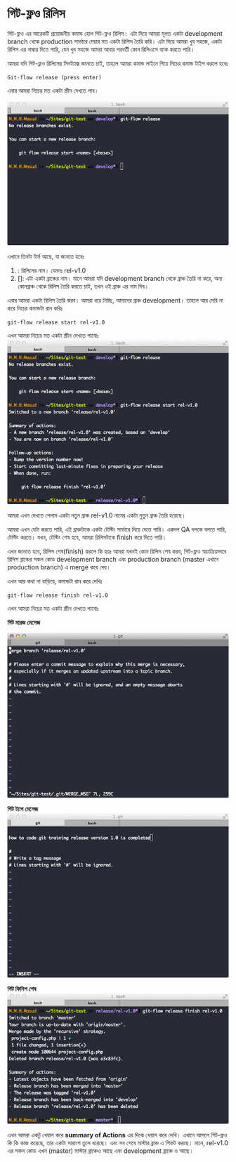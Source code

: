 # গিট-ফ্লও রিলিস

গিট-ফ্লও এর আরেকটি প্রয়োজনীয় কমান্ড হোল গিট-ফ্লও রিলিস। এটা দিয়ে আমরা মূলত একটা development branch থেকে production সার্ভারে দেয়ার মত একটা রিলিস তৈরি করি। এটা দিয়ে আমরা খুব সহজে, একটা রিলিস এর নাম্বার দিতে পারি, যেন খুব সহজে আমরা আবার পরবর্তী কোন রিলিএসে ব্যাক করতে পারি।

আমরা যদি গিট-ফ্লও রিলিসের সিনট্যাক্স জানতে চাই, তাহলে আমরা কমান্ড লাইনে গিয়ে নিচের কমান্ড টাইপ করলে হবেঃ

```text
Git-flow release (press enter)
```

এবার আমরা নিচের মত একটা স্ক্রীন দেখতে পাব।

![git-flow-feature-start](../.gitbook/assets/git-flow-release-01.png)

এখানে তিনটা টার্ম আছে, যা জানতে হবেঃ

1.  : রিলিসের নাম। যেমনঃ rel-v1.0
2. \[\]: এটা একটা ব্রাঞ্চের নাম। মানে আমরা যদি development branch থেকে ব্রাঞ্চ তৈরি না করে, অন্য কোনব্রাঞ্চ থেকে রিলিস তৈরি করতে চাই, তখন ওই ব্রাঞ্চ এর নাম দিব।

এবার আমরা একটা রিলিস তৈরি করব। আমরা ধরে নিচ্ছি, আমাদের ব্রাঞ্চ development। তাহলে আর দেরি না করে নিচের কমান্ডটা রান করিঃ

```text
git-flow release start rel-v1.0
```

এখন আমরা নিচের মত একটা স্ক্রীন দেখতে পাবোঃ ![git-flow-feature-start](../.gitbook/assets/git-flow-release-02.png)

আমরা এখন দেখতে পেলাম একটা নতুন ব্রাঞ্চ rel-v1.0 নামের একটা নুতুন ব্রাঞ্চ তৈরি হয়েছে।

আমরা এখন যেটা করতে পারি, এই ব্রাঞ্চটাকে একটা টেস্টিং সার্ভারে দিয়ে দেতে পারি। একদল QA দলকে বলতে পারি, টেস্টিং করতে। যখন, টেস্টিং শেষ হবে, আমরা রিলিসটাকে finish করে দিতে পারি।

এখন জানতে হবে, রিলিস শেষ\(finish\) করলে কি হয়ঃ আমরা যখনই কোন রিলিস শেষ করব, গিট-ফ্লও স্বয়ংক্রিয়ভাবে রিলিস ব্রাঞ্চের সকল কোড development branch এবং production branch \(master এখানে production branch\) এ merge করে দেয়।

এখন আর কথা না বাড়িয়ে, কমান্ডটা রান করে দেখিঃ

```text
git-flow release finish rel-v1.0
```

এখন আমরা নিচের মত একটা স্ক্রীন দেখতে পাবোঃ

**গিট মারজ মেসেজ**

![git-flow-feature-start](../.gitbook/assets/git-flow-release-f-1.0.png)

**গিট ট্যাগ মেসেজ** ![git-flow-feature-start](../.gitbook/assets/git-flow-release-f-1.1.png)

**গিট ফিনিশ শেষ** ![git-flow-feature-start](../.gitbook/assets/git-flow-release-f-1.2.png)

এখন আমরা একটু খেয়াল করে **summary of Actions** এর দিকে খেয়াল করে দেখি। এখানে আসলে গিট-ফ্লও কি কি কাজ করেছে, তার একটা সারাংশ তুলে ধরেছে। এবং সব শেষে মাস্টার ব্রাঞ্চ এ শিফট করছে। মানে, rel-v1.0 এর সকল কোড এখন \(master\) মাস্টার ব্রাঞ্চেও আছে এবং development ব্রাঞ্চে ও আছে।

